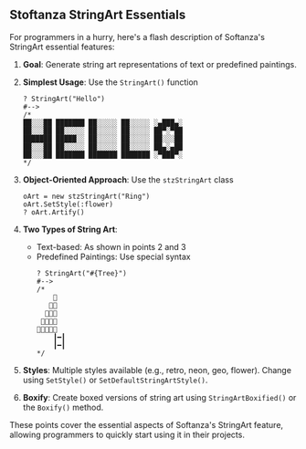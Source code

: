 
## Stoftanza StringArt Essentials

For programmers in a hurry, here's a flash description of Softanza's StringArt essential features:

1. **Goal**: Generate string art representations of text or predefined paintings.

2. **Simplest Usage**: Use the `StringArt()` function
   ```ring
   ? StringArt("Hello")
   #-->
   /*
   ██░░░██ ███████ ██░░░░░ ██░░░░░ ░▄███▄░
   ██░░░██ ██░░░░░ ██░░░░░ ██░░░░░ ██▀░▀██
   ███████ █████░░ ██░░░░░ ██░░░░░ ██░░░██
   ██░░░██ ██░░░░░ ██░░░░░ ██░░░░░ ██▄░▄██
   ██░░░██ ███████ ███████ ███████ ░▀███▀░ 
   */
   ```

3. **Object-Oriented Approach**: Use the `stzStringArt` class
   ```ring
   oArt = new stzStringArt("Ring")
   oArt.SetStyle(:flower)
   ? oArt.Artify()
   ```

4. **Two Types of String Art**:
   - Text-based: As shown in points 2 and 3
   - Predefined Paintings: Use special syntax
     ```ring
     ? StringArt("#{Tree}")
     #-->
     /*
         🍃
        🍃🍃
       🍃🍃🍃
      🍃🍃🍃🍃
     🍃🍃🍃🍃🍃
         ┃━┃
         ┃━┃
     */
     ```

5. **Styles**: Multiple styles available (e.g., retro, neon, geo, flower). Change using `SetStyle()` or `SetDefaultStringArtStyle()`.

6. **Boxify**: Create boxed versions of string art using `StringArtBoxified()` or the `Boxify()` method.

These points cover the essential aspects of Softanza's StringArt feature, allowing programmers to quickly start using it in their projects.